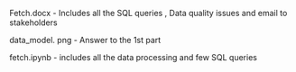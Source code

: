 Fetch.docx - Includes all the SQL queries , Data quality issues and email to  stakeholders

data_model. png - Answer to the 1st part

fetch.ipynb - includes all the data processing and few SQL queries
